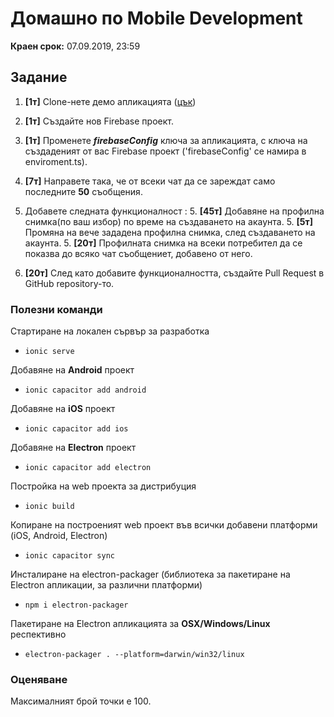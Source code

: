# Домашно по Mobile Development
**Краен срок:** 07.09.2019, 23:59

## Задание


1. **[1т]** Clone-нете демо апликацията ([цък](https://github.com/SlavenIvanov/geeky-chat-pre))

2. **[1т]** Създайте нов Firebase проект.

3. **[1т]** Променете ***firebaseConfig*** ключа за апликацията, с ключа на създаденият от вас Firebase проект ('firebaseConfig' се намира в enviroment.ts).

4. **[7т]** Направете така, че от всеки чат да се зареждат само последните **50** съобщения.

5. Добавете следната функционалност :
    5. **[45т]** Добавяне на профилна снимка(по ваш избор) по време на създаването на акаунта.
    5. **[5т]** Промяна на вече зададена профилна снимка, след създаването на акаунта.
    5. **[20т]** Профилната снимка на всеки потребител да се показва до всяко чат съобщениет, добавено от него.

6. **[20т]** След като добавите функционалността, създайте Pull Request в GitHub repository-то.

### Полезни команди

Cтартиране на локален сървър за разработка
* ``ionic serve``

Добавяне на **Android** проект
* ``ionic capacitor add android``

Добавяне на **iOS** проект
* ``ionic capacitor add ios``

Добавяне на **Electron** проект
* ``ionic capacitor add electron``

Постройка на web проекта за дистрибуция
* ``ionic build``

Копиране на построеният web проект във всички добавени платформи (iOS, Android, Electron)
* ``ionic capacitor sync``

Инсталиране на electron-packager (библиотека за пакетиране на Electron апликации, за различни платформи)
* ``npm i electron-packager``

Пакетиране на Electron апликацията за **OSX/Windows/Linux** респективно
* ``electron-packager . --platform=darwin/win32/linux``

### Оценяване
Максималният брой точки e 100.
